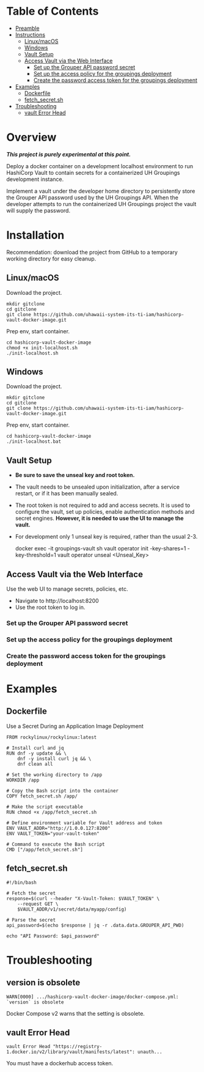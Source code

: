 # Table of Contents

<!-- TOC -->
* [Preamble](#preamble)
* [Instructions](#instructions)
  * [Linux/macOS](#linuxmacos)
  * [Windows](#windows)
  * [Vault Setup](#vault-setup)
  * [Access Vault via the Web Interface](#access-vault-via-the-web-interface)
    * [Set up the Grouper API password secret](#set-up-the-grouper-api-password-secret)
    * [Set up the access policy for the groupings deployment](#set-up-the-access-policy-for-the-groupings-deployment)
    * [Create the password access token for the groupings deployment](#create-the-password-access-token-for-the-groupings-deployment)
* [Examples](#examples)
  * [Dockerfile](#dockerfile)
  * [fetch_secret.sh](#fetch_secretsh)
* [Troubleshooting](#troubleshooting)
  * [vault Error Head](#vault-error-head)
<!-- TOC -->

# Overview

**_This project is purely experimental at this point._**

Deploy a docker container on a development localhost environment to run 
HashiCorp Vault to contain secrets for a containerized UH Groupings development
instance.

Implement a vault under the developer home directory to persistently store the 
Grouper API password used by the UH Groupings API. When the developer attempts 
to run the containerized UH Groupings project the vault will supply the 
password.



# Installation

Recommendation: download the project from GitHub to a temporary working 
directory for easy cleanup.

## Linux/macOS

Download the project.

    mkdir gitclone
    cd gitclone
    git clone https://github.com/uhawaii-system-its-ti-iam/hashicorp-vault-docker-image.git

Prep env, start container.

    cd hashicorp-vault-docker-image
    chmod +x init-localhost.sh
    ./init-localhost.sh

## Windows

Download the project.

    mkdir gitclone
    cd gitclone
    git clone https://github.com/uhawaii-system-its-ti-iam/hashicorp-vault-docker-image.git

Prep env, start container.

    cd hashicorp-vault-docker-image
    ./init-localhost.bat

## Vault Setup

- **Be sure to save the unseal key and root token.**
- The vault needs to be unsealed upon initialization, after a service restart,
or if it has been manually sealed.
- The root token is not required to add and access secrets. It is used to 
configure the vault, set up policies, enable authentication methods and secret 
engines. **However, it is needed to use the UI to manage the vault.**
- For development only 1 unseal key is required, rather than the usual 2-3.


    docker exec -it groupings-vault sh
    vault operator init -key-shares=1 -key-threshold=1
    vault operator unseal <Unseal_Key>

## Access Vault via the Web Interface

Use the web UI to manage secrets, policies, etc.

- Navigate to http://localhost:8200
- Use the root token to log in.

### Set up the Grouper API password secret

### Set up the access policy for the groupings deployment

### Create the password access token for the groupings deployment

# Examples

## Dockerfile

Use a Secret During an Application Image Deployment

    FROM rockylinux/rockylinux:latest
    
    # Install curl and jq
    RUN dnf -y update && \
        dnf -y install curl jq && \
        dnf clean all
    
    # Set the working directory to /app
    WORKDIR /app
    
    # Copy the Bash script into the container
    COPY fetch_secret.sh /app/
    
    # Make the script executable
    RUN chmod +x /app/fetch_secret.sh
    
    # Define environment variable for Vault address and token
    ENV VAULT_ADDR="http://1.0.0.127:8200"
    ENV VAULT_TOKEN="your-vault-token"
    
    # Command to execute the Bash script
    CMD ["/app/fetch_secret.sh"]

## fetch_secret.sh

    #!/bin/bash
    
    # Fetch the secret
    response=$(curl --header "X-Vault-Token: $VAULT_TOKEN" \
        --request GET \
        $VAULT_ADDR/v1/secret/data/myapp/config)
    
    # Parse the secret
    api_password=$(echo $response | jq -r .data.data.GROUPER_API_PWD)
    
    echo "API Password: $api_password"

# Troubleshooting

## version is obsolete

    WARN[0000] .../hashicorp-vault-docker-image/docker-compose.yml: `version` is obsolete

Docker Compose v2 warns that the setting is obsolete.

## vault Error Head

    vault Error Head "https://registry-1.docker.io/v2/library/vault/manifests/latest": unauth...

You must have a dockerhub access token.
